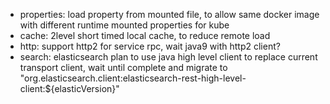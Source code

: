 * properties: load property from mounted file, to allow same docker image with different runtime mounted properties for kube 
* cache: 2level short timed local cache, to reduce remote load
* http: support http2 for service rpc, wait java9 with http2 client?
* search: elasticsearch plan to use java high level client to replace current transport client, wait until complete and migrate to "org.elasticsearch.client:elasticsearch-rest-high-level-client:${elasticVersion}"
